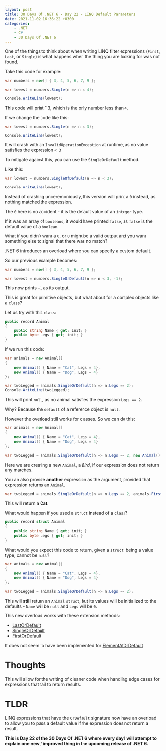 ```yaml
---
layout: post
title: 30 Days Of .NET 6 - Day 22 - LINQ Default Parameters
date: 2021-11-02 16:36:22 +0300
categories:
    - .NET
    - C#
    - 30 Days Of .NET 6
---
```

One of the things to think about when writing LINQ
filter expressions (`First`, `Last`, or `Single`) is what happens when the thing you are looking for was not found.

Take this code for example:

```csharp
var numbers = new[] { 3, 4, 5, 6, 7, 9 };

var lowest = numbers.Single(n => n < 4);

Console.WriteLine(lowest);
```

This code will print ``3, which is the only number less than `4`.

If we change the code like this:

```csharp
var lowest = numbers.Single(n => n < 3);

Console.WriteLine(lowest);
```

It will crash with an `InvalidOperationException` at runtime, as no value satisfies the expression `< 3` 

To mitigate against this, you can use the `SingleOrDefault` method. 

Like this:

```csharp
var lowest = numbers.SingleOfDefault(n => n < 3);

Console.WriteLine(lowest);
```

Instead of crashing unceremoniously, this version will print a `0` instead, as nothing matched the expression.

The `0` here is no accident - it is the default value of an `integer` type.

If it was an array of `booleans`, it would have printed `false`, as `false` is the default value of a `boolean`.

What if you didn't want a `0`, or `0` might be a valid output and you want something else to signal that there was no match?

.NET 6 introduces an overload where you can specify a custom default.

So our previous example becomes:

```csharp
var numbers = new[] { 3, 4, 5, 6, 7, 9 };

var lowest = numbers.SingleOrDefault(n => n < 3, -1);
```

This now prints `-1` as its output.

This is great for primitive objects, but what about for a complex objects like a `class`?

Let us try with this `class`:

```csharp
public record Animal
{
    public string Name { get; init; }
    public byte Legs { get; init; }
}
```

If we run this code:

```csharp
var animals = new Animal[] 
{
    new Animal() { Name = "Cat", Legs = 4},
    new Animal() { Name = "Dog", Legs = 4}
};

var twoLegged = animals.SingleOrDefault(n => n.Legs == 2);
Console.WriteLine(twoLegged);
```

This will print `null`, as no animal satisfies the expression `Legs == 2`.

Why? Because the `default` of a reference object is `null`.

However the overload still works for classes. So we can do this:

```csharp
var animals = new Animal[] 
{
    new Animal() { Name = "Cat", Legs = 4},
    new Animal() { Name = "Dog", Legs = 4}
};

var twoLegged = animals.SingleOrDefault(n => n.Legs == 2, new Animal() { Name = "Bird", Legs = 2 });
```

Here we are creating a new `Animal`, a *Bird*, if our expression does not return any matches.

You an also provide **another** expression as the argument, provided that expression returns an `Animal`.

```csharp
var twoLegged = animals.SingleOrDefault(n => n.Legs == 2, animals.First());
```

This will return a **Cat**.

What would happen if you used a `struct` instead of a `class`?

```csharp
public record struct Animal
{
    public string Name { get; init; }
    public byte Legs { get; init; }
}
```

What would you expect this code to return, given a `struct`, being a value type, cannot be `null`?

```csharp
var animals = new Animal[] 
{
    new Animal() { Name = "Cat", Legs = 4},
    new Animal() { Name = "Dog", Legs = 4}
};

var twoLegged = animals.SingleOrDefault(n => n.Legs == 2);
```

This will **still** return an `Animal` `struct`, but its values will be initialized to the defaults - `Name` will be `null` and `Legs` will be `0`.

This new overload works with these extension methods:

* [LastOrDefault](https://docs.microsoft.com/en-us/dotnet/api/system.linq.enumerable.lastordefault?view=net-6.0)
* [SingleOrDefault](https://docs.microsoft.com/en-us/dotnet/api/system.linq.enumerable.singleordefault?view=net-6.0)
* [FirstOrDefault](https://docs.microsoft.com/en-us/dotnet/api/system.linq.enumerable.firstordefault?view=net-6.0)

It does not seem to have been implemented for [ElementAtOrDefault](https://docs.microsoft.com/en-us/dotnet/api/system.linq.enumerable.elementatordefault?view=net-6.0)

# Thoughts

This will allow for the writing of cleaner code when handling edge cases for expressions that fail to return results.

# TLDR

LINQ expressions that have the `OrDefault` signature now have an overload to allow you to pass a default value if the expression does not return a result.

**This is Day 22 of the 30 Days Of .NET 6 where every day I will attempt to explain one new / improved thing in the upcoming release of .NET 6.**
